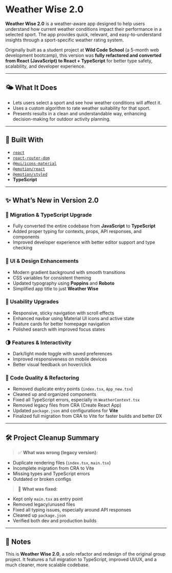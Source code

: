 # Weather Wise 2.0

**Weather Wise 2.0** is a weather-aware app designed to help users understand how current weather conditions impact their performance in a selected sport. The app provides quick, relevant, and easy-to-understand insights through a sport-specific weather rating system.

Originally built as a student project at **Wild Code School** (a 5-month web development bootcamp), this version was **fully refactored and converted from React (JavaScript) to React + TypeScript** for better type safety, scalability, and developer experience.

---

## 🌤️ What It Does

- Lets users select a sport and see how weather conditions will affect it.
- Uses a custom algorithm to rate weather suitability for that sport.
- Presents results in a clean and understandable way, enhancing decision-making for outdoor activity planning.

---

## 🧰 Built With

- [`react`](https://reactjs.org/)
- [`react-router-dom`](https://reactrouter.com/)
- [`@mui/icons-material`](https://mui.com/components/icons/)
- [`@emotion/react`](https://emotion.sh/docs/introduction)
- [`@emotion/styled`](https://emotion.sh/docs/styled)
- **TypeScript**

---

## ✨ What’s New in Version 2.0

### 🔁 Migration & TypeScript Upgrade
- Fully converted the entire codebase from **JavaScript** to **TypeScript**
- Added proper typing for contexts, props, API responses, and components
- Improved developer experience with better editor support and type checking

### 🎨 UI & Design Enhancements
- Modern gradient background with smooth transitions
- CSS variables for consistent theming
- Updated typography using **Poppins** and **Roboto**
- Simplified app title to just **Weather Wise**

### 📱 Usability Upgrades
- Responsive, sticky navigation with scroll effects
- Enhanced navbar using Material UI icons and active state
- Feature cards for better homepage navigation
- Polished search with improved focus states

### 🌗 Features & Interactivity
- Dark/light mode toggle with saved preferences
- Improved responsiveness on mobile devices
- Better visual feedback on hover/click

### 🧹 Code Quality & Refactoring
- Removed duplicate entry points (`index.tsx`, `App_new.tsx`)
- Cleaned up and organized components
- Fixed all TypeScript errors, especially in `WeatherContext.tsx`
- Removed legacy files from CRA (Create React App)
- Updated `package.json` and configurations for **Vite**
- Finalized full migration from CRA to Vite for faster builds and better DX

---

## 🛠️ Project Cleanup Summary

> ✅ **What was wrong (legacy version):**
- Duplicate rendering files (`index.tsx`, `main.tsx`)
- Incomplete migration from CRA to Vite
- Missing types and TypeScript errors
- Outdated or broken configs

> 🧼 **What was fixed:**
- Kept only `main.tsx` as entry point
- Removed legacy/unused files
- Fixed all typing issues, especially around API responses
- Cleaned up `package.json`
- Verified both dev and production builds

---

## 📌 Notes

This is **Weather Wise 2.0**, a solo refactor and redesign of the original group project. It features a full migration to TypeScript, improved UI/UX, and a much cleaner, more scalable codebase.
